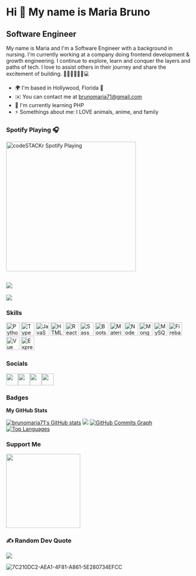 Hi 👋 My name is Maria Bruno 
============================ 
Software Engineer
----------------------------  
My name is Maria and I'm a Software Engineer with a background in nursing. I'm currently working at a company doing frontend development & growth engineering. I continue to explore, learn and conquer the layers and paths of tech. I love to assist others in their journey and share the excitement of building. 👩🏽‍⚕️👩🏽‍💻💻  
* 🌍  I'm based in Hollywood, Florida 🌴 
* ✉️  You can contact me at [brunomaria71@gmail.com](mailto:brunomaria71@gmail.com) 
* 🧠  I'm currently learning PHP    
* ⚡  Somethings about me: I LOVE animals, anime, and family

### Spotify Playing 🎧
[<img src="https://spotify-extension-he2pgx835-brunomaria71.vercel.app/api/spotify" alt="codeSTACKr Spotify Playing" width="350" />](https://open.spotify.com/user/1218818881)

<a href="https://www.github.com/brunomaria71" target="_blank" rel="noreferrer"><img src="https://img.shields.io/github/followers/brunomaria71?logo=github&style=for-the-badge&color=a855f7&labelColor=1c1917" /></a>
---
[![](https://visitcount.itsvg.in/api?id=brunomaria71&icon=1&color=5)](https://visitcount.itsvg.in)

### Skills
<p align="left"><a href="https://www.python.org/" target="_blank" rel="noreferrer"><img src="https://raw.githubusercontent.com/danielcranney/readme-generator/main/public/icons/skills/python-colored.svg" width="36" height="36" alt="Python" /></a>
<a href="https://www.typescriptlang.org/" target="_blank" rel="noreferrer"><img src="https://raw.githubusercontent.com/danielcranney/readme-generator/main/public/icons/skills/typescript-colored.svg" width="36" height="36" alt="TypeScript" /></a>
 <a href="https://developer.mozilla.org/en-US/docs/Web/JavaScript" target="_blank" rel="noreferrer"><img src="https://raw.githubusercontent.com/danielcranney/readme-generator/main/public/icons/skills/javascript-colored.svg" width="36" height="36" alt="JavaScript" /></a>
<a href="https://developer.mozilla.org/en-US/docs/Glossary/HTML5" target="_blank" rel="noreferrer"><img src="https://raw.githubusercontent.com/danielcranney/readme-generator/main/public/icons/skills/html5-colored.svg" width="36" height="36" alt="HTML5" /></a>
<a href="https://reactjs.org/" target="_blank" rel="noreferrer"><img src="https://raw.githubusercontent.com/danielcranney/readme-generator/main/public/icons/skills/react-colored.svg" width="36" height="36" alt="React" /></a>
<a href="https://sass-lang.com/" target="_blank" rel="noreferrer"><img src="https://raw.githubusercontent.com/danielcranney/readme-generator/main/public/icons/skills/sass-colored.svg" width="36" height="36" alt="Sass" /></a>
<a href="https://getbootstrap.com/" target="_blank" rel="noreferrer"><img src="https://raw.githubusercontent.com/danielcranney/readme-generator/main/public/icons/skills/bootstrap-colored.svg" width="36" height="36" alt="Bootstrap" /></a>
<a href="https://mui.com/" target="_blank" rel="noreferrer"><img src="https://raw.githubusercontent.com/danielcranney/readme-generator/main/public/icons/skills/materialui-colored.svg" width="36" height="36" alt="Material UI" /></a>
<a href="https://nodejs.org/en/" target="_blank" rel="noreferrer"><img src="https://raw.githubusercontent.com/danielcranney/readme-generator/main/public/icons/skills/nodejs-colored.svg" width="36" height="36" alt="NodeJS" /></a>
<a href="https://www.mongodb.com/" target="_blank" rel="noreferrer"><img src="https://raw.githubusercontent.com/danielcranney/readme-generator/main/public/icons/skills/mongodb-colored.svg" width="36" height="36" alt="MongoDB" /></a>
<a href="https://www.mysql.com/" target="_blank" rel="noreferrer"><img src="https://raw.githubusercontent.com/danielcranney/readme-generator/main/public/icons/skills/mysql-colored.svg" width="36" height="36" alt="MySQL" /></a>
<a href="https://firebase.google.com/" target="_blank" rel="noreferrer"><img src="https://raw.githubusercontent.com/danielcranney/readme-generator/main/public/icons/skills/firebase-colored.svg" width="36" height="36" alt="Firebase" /></a>
<a href="https://vuejs.org/" target="_blank" rel="noreferrer"><img src="https://raw.githubusercontent.com/danielcranney/readme-generator/main/public/icons/skills/vuejs-colored.svg" width="36" height="36" alt="Vue" /></a> 
<a href="https://expressjs.com/" target="_blank" rel="noreferrer"><img src="https://raw.githubusercontent.com/danielcranney/readme-generator/main/public/icons/skills/express-colored.svg" width="36" height="36" alt="Express" /></a>
</p>

 ### Socials  
 
<p align="left"> <a href="https://www.linkedin.com/in//MariaBruno71" target="_blank" rel="noreferrer"><img src="https://raw.githubusercontent.com/danielcranney/readme-generator/main/public/icons/socials/linkedin.svg" width="32" height="32" /></a><a href="https://www.stackoverflow.com/users/18924282/maria-bruno" target="_blank" rel="noreferrer"><img src="https://raw.githubusercontent.com/danielcranney/readme-generator/main/public/icons/socials/stackoverflow.svg" width="32" height="32" /></a><a href="http://www.medium.com/@brunomaria71" target="_blank" rel="noreferrer"><img src="https://raw.githubusercontent.com/danielcranney/readme-generator/main/public/icons/socials/medium.svg" width="32" height="32" /></a><a href="https://discord.com/users/mariadev#3562" target="_blank" rel="noreferrer"><img src="https://raw.githubusercontent.com/danielcranney/readme-generator/main/public/icons/socials/discord.svg" width="32" height="32" /></a></p>
 


### Badges

<b>My GitHub Stats</b>

<a href="http://www.github.com/brunomaria71"><img src="https://github-readme-stats.vercel.app/api?username=brunomaria71&show_icons=true&hide=&count_private=true&title_color=ec4899&text_color=ffffff&icon_color=a855f7&bg_color=1c1917&hide_border=true&show_icons=true" alt="brunomaria71's GitHub stats" /></a>
<a href="http://www.github.com/brunomaria71"><img src="https://github-readme-streak-stats.herokuapp.com/?user=brunomaria71&stroke=ffffff&background=1c1917&ring=ec4899&fire=ec4899&currStreakNum=ffffff&currStreakLabel=ec4899&sideNums=ffffff&sideLabels=ffffff&dates=ffffff&hide_border=true" /></a>
<a href="http://www.github.com/brunomaria71"><img src="https://activity-graph.herokuapp.com/graph?username=brunomaria71&bg_color=1c1917&color=ffffff&line=a855f7&point=ffffff&area_color=1c1917&area=true&hide_border=true&custom_title=GitHub%20Commits%20Graph" alt="GitHub Commits Graph" /></a>
<a href="https://github.com/brunomaria71" align="left"><img src="https://github-readme-stats.vercel.app/api/top-langs/?username=brunomaria71&langs_count=10&title_color=ec4899&text_color=ffffff&icon_color=a855f7&bg_color=1c1917&hide_border=true&locale=en&custom_title=Top%20%Languages" alt="Top Languages" /></a>


### Support Me

<a href="https://www.buymeacoffee.com/brunomaria71"><img src="https://cdn.buymeacoffee.com/buttons/v2/default-yellow.png" width="200" /></a>

### ✍️ Random Dev Quote
![](https://quotes-github-readme.vercel.app/api?type=horizontal&theme=radical)


![7C210DC2-AEA1-4F81-A861-5E280734EFCC](https://user-images.githubusercontent.com/101671611/165002005-73c41e40-22ce-48e4-8603-5e0ac7f76856.JPEG)
